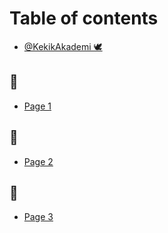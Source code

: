 # Table of contents

* [@KekikAkademi 🕊](README.md)

## 🐍 <a href="#python" id="python"></a>

* [Page 1](python/page-1.md)

## 🐧 <a href="#sistem" id="sistem"></a>

* [Page 2](sistem/page-2.md)

## 👾 <a href="#diger" id="diger"></a>

* [Page 3](diger/page-3.md)
